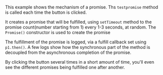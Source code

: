This example shows the mechanism of a promise. Ths `testpromise` method is called each time the button is clicked.

It creates a promise that will be fulfilled, using `setTimeout` method to the promise count(number starting from 1) every 1-3 seconds, at random. The `Promise()` constructor is used to create the promise

The fulfillment of the promise is logged, via a fulfill callback set using `p1.then()`. A few logs show how the synchronous part of the method is decoupled from the asynchronous completion of the promise.

By clicking the button several times in a short amount of time, you'll even see the different promises being fulfilled one after another.